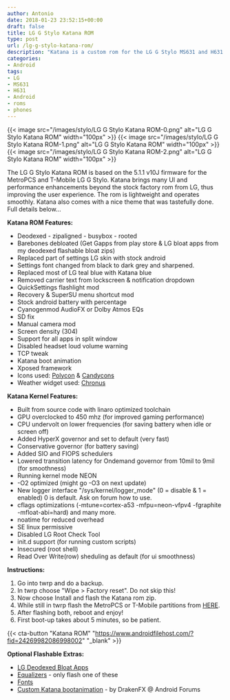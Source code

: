 ```yaml
---
author: Antonio
date: 2018-01-23 23:52:15+00:00
draft: false
title: LG G Stylo Katana ROM
type: post
url: /lg-g-stylo-katana-rom/
description: "Katana is a custom rom for the LG G Stylo MS631 and H631. The rom has been styled and enhanced to improve the performance and overall user experience."
categories:
- Android
tags:
- LG
- MS631
- H631
- Android
- roms
- phones
---
```


{{< image src="/images/stylo/LG G Stylo Katana ROM-0.png" alt="LG G Stylo Katana ROM" width="100px" >}}
{{< image src="/images/stylo/LG G Stylo Katana ROM-1.png" alt="LG G Stylo Katana ROM" width="100px" >}}
{{< image src="/images/stylo/LG G Stylo Katana ROM-2.png" alt="LG G Stylo Katana ROM" width="100px" >}}

The LG G Stylo Katana ROM is based on the 5.1.1 v10J firmware for the MetroPCS and T-Mobile LG G Stylo. Katana brings many UI and performance enhancements beyond the stock factory rom from LG, thus improving the user experience. The rom is lightweight and operates smoothly. Katana also comes with a nice theme that was tastefully done. Full details below...

<!--more-->

**Katana ROM Features:**

- ​Deodexed - zipaligned - busybox - rooted
- Barebones debloated (Get Gapps from play store & LG bloat apps from my deodexed flashable bloat zips)
- Replaced part of settings LG skin with stock android
- Settings font changed from black to dark grey and sharpened.
- Replaced most of LG teal blue with Katana blue
- Removed carrier text from lockscreen & notification dropdown
- QuickSettings flashlight mod
- Recovery & SuperSU menu shortcut mod
- Stock android battery with percentage
- Cyanogenmod AudioFX or Dolby Atmos EQs
- SD fix
- Manual camera mod
- Screen density (304)
- Support for all apps in split window
- Disabled headset loud volume warning
- TCP tweak
- ​Katana boot animation
- Xposed framework
- Icons used: <a href="https://play.google.com/store/apps/details?id=com.thearclabs.polycon" target="_blank">Polycon</a> & <a href="https://play.google.com/store/apps/details?id=com.zavukodlak.candycons" target="_blank">Candycons</a>
- Weather widget used: <a href="https://play.google.com/store/apps/details?id=com.dvtonder.chronus" target="_blank">Chronus</a>

**Katana Kernel Features:**

- ​​Built from source code with linaro optimized toolchain
- GPU overclocked to 450 mhz (for improved gaming performance)
- CPU undervolt on lower frequencies (for saving battery when idle or screen off)
- Added HyperX governor and set to default (very fast)
- Conservative governor (for battery saving)
- Added SIO and FIOPS schedulers
- Lowered transition latency for Ondemand governor from 10mil to 9mil (for smoothness)
- Running kernel mode NEON
- -O2 optimized (might go -O3 on next update)
- New logger interface "/sys/kernel/logger_mode" (0 = disable & 1 = enabled) 0 is default. Ask on forum how to use.
- cflags optimizations (-mtune=cortex-a53 -mfpu=neon-vfpv4 -fgraphite -mfloat-abi=hard) and many more.
- noatime for reduced overhead
- SE linux permissive
- Disabled LG Root Check Tool
- init.d support (for running custom scripts)
- Insecured (root shell)
- Read Over Write(row) sheduling as default (for ui smoothness)

**Instructions:**

1. ​Go into twrp and do a backup.
2. In twrp choose "Wipe > Factory reset". Do not skip this!
3. Now choose Install and flash the Katana rom zip.
4. While still in twrp flash the MetroPCS or T-Mobile partitions from <a href="https://www.androidfilehost.com/?w=files&flid=43660" target="_blank">HERE</a>.
5. After flashing both, reboot and enjoy!
6. First boot-up takes about 5 minutes, so be patient.

{{< cta-button "Katana ROM" "https://www.androidfilehost.com/?fid=24269982086998002" "_blank" >}}

**Optional Flashable Extras:**

- <a href="https://www.androidfilehost.com/?w=files&flid=43661" target="_blank">LG Deodexed Bloat Apps</a>
- <a href="https://www.androidfilehost.com/?w=files&flid=43662" target="_blank">Equalizers</a> - only flash one of these
- <a href="https://www.androidfilehost.com/?w=files&flid=43851" target="_blank">Fonts</a>
- <a href="http://androidforums.com/threads/rom-metropcs-t-mobile-katana-rom-updated-11-16-2015.960512/page-4#post-7149212" target="_blank">Custom Katana bootanimation</a> - by DrakenFX @ Android Forums
